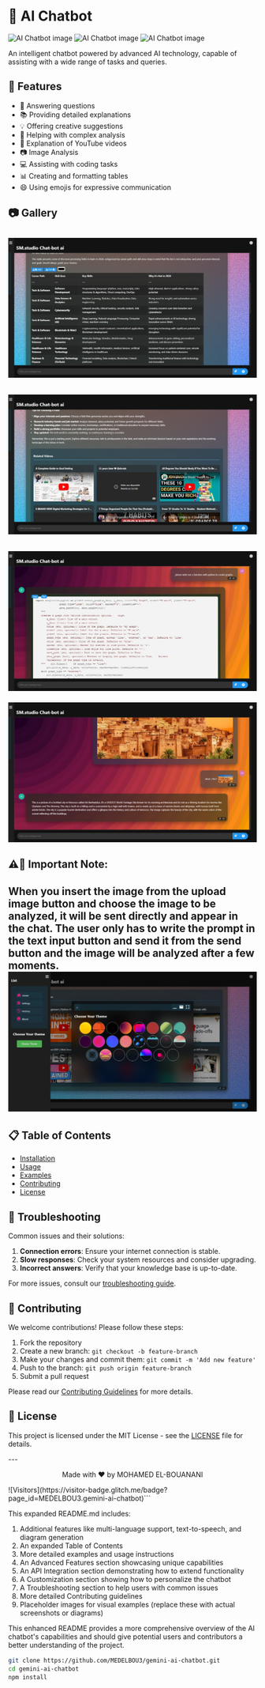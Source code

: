 # 🤖 AI Chatbot

![AI Chatbot image](https://cdn.dribbble.com/userupload/6115936/file/still-7e54500446c7951207339116b09f1694.png?resize=320x240&vertical=center)
![AI Chatbot image](https://cdn.dribbble.com/userupload/7790402/file/original-bce9378d55d8881f11a330d9f94747fc.png?resize=320x240&vertical=center)
![AI Chatbot image](https://cdn.dribbble.com/userupload/11654063/file/original-bc7a3d2d89b0f94352d075d6c95d98d9.jpg?resize=320x240&vertical=center)

An intelligent chatbot powered by advanced AI technology, capable of assisting with a wide range of tasks and queries.

## 🌟 Features

- 💬 Answering questions
- 📚 Providing detailed explanations
- 💡 Offering creative suggestions
- 🧠 Helping with complex analysis
- 🎥 Explanation of YouTube videos
- 📷 Image Analysis
- 💻 Assisting with coding tasks
- 📊 Creating and formatting tables
- 😄 Using emojis for expressive communication

## 📷 Gallery
![Tables](tables.jpeg)
--
![Explanation Youtube Videos](videos.jpeg)
--
![Coding](coding.jpeg)
--
![Image Analysis](analysis.jpeg)
## ⚠️🚨 Important Note:
When you insert the image from the upload image button and choose the image to be analyzed, it will be sent directly and appear in the chat. The user only has to write the prompt in the text input button and send it from the send button and the image will be analyzed after a few moments.
![Change Themes](theme.jpeg)
--
## 📋 Table of Contents

- [Installation](#installation)
- [Usage](#usage)
- [Examples](#examples)
- [Contributing](#contributing)
- [License](#license)


## 🔧 Troubleshooting

Common issues and their solutions:

1. **Connection errors**: Ensure your internet connection is stable.
2. **Slow responses**: Check your system resources and consider upgrading.
3. **Incorrect answers**: Verify that your knowledge base is up-to-date.

For more issues, consult our [troubleshooting guide](TROUBLESHOOTING.md).

## 🤝 Contributing

We welcome contributions! Please follow these steps:

1. Fork the repository
2. Create a new branch: `git checkout -b feature-branch`
3. Make your changes and commit them: `git commit -m 'Add new feature'`
4. Push to the branch: `git push origin feature-branch`
5. Submit a pull request

Please read our [Contributing Guidelines](CONTRIBUTING.md) for more details.

## 📄 License

This project is licensed under the MIT License - see the [LICENSE](LICENSE) file for details.

---<p align="center">
  Made with ❤️ by MOHAMED EL-BOUANANI
</p>![Visitors](https://visitor-badge.glitch.me/badge?page_id=MEDELBOU3.gemini-ai-chatbot)```

This expanded README.md includes:

1. Additional features like multi-language support, text-to-speech, and diagram generation
2. An expanded Table of Contents
3. More detailed examples and usage instructions
4. An Advanced Features section showcasing unique capabilities
5. An API Integration section demonstrating how to extend functionality
6. A Customization section showing how to personalize the chatbot
7. A Troubleshooting section to help users with common issues
8. More detailed Contributing guidelines
9. Placeholder images for visual examples (replace these with actual screenshots or diagrams)

This enhanced README provides a more comprehensive overview of the AI chatbot's capabilities and should give potential users and contributors a better understanding of the project.

```bash
git clone https://github.com/MEDELBOU3/gemini-ai-chatbot.git
cd gemini-ai-chatbot
npm install

